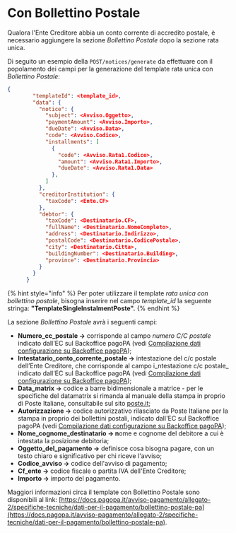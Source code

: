 # Con Bollettino Postale

Qualora l'Ente Creditore abbia un conto corrente di accredito postale, è necessario aggiungere la sezione _Bollettino Postale_ dopo la sezione rata unica.

Di seguito un esempio della `POST/notices/generate` da effettuare con il popolamento dei campi per la generazione del template rata unica con _Bollettino Postale_:

```json
{
        "templateId": <template_id>,
        "data": {
          "notice": {
            "subject": <Avviso.Oggetto>,
            "paymentAmount": <Avviso.Importo>,
            "dueDate": <Avviso.Data>,
            "code": <Avviso.Codice>,
            "installments": [
              {
                "code": <Avviso.Rata1.Codice>,
                "amount": <Avviso.Rata1.Importo>,
                "dueDate": <Avviso.Rata1.Data>
              },
            ]
          },
          "creditorInstitution": {
            "taxCode": <Ente.CF>
          },
          "debtor": {
            "taxCode": <Destinatario.CF>,
            "fullName": <Destinatario.NomeCompleto>,
            "address": <Destinatario.Indirizzo>,
            "postalCode": <Destinatario.CodicePostale>,
            "city": <Destinatario.Citta>,
            "buildingNumber": <Destinatario.Building>,
            "province": <Destinatario.Provincia>
          }
        }
      }
```

{% hint style="info" %}
Per poter utilizzare il template _rata unica con bollettino postale_, bisogna inserire nel campo _template\_id_ la seguente stringa: **"TemplateSingleInstalmentPoste".**
{% endhint %}

La sezione _Bollettino Postale_ avrà i seguenti campi:

* **Numero\_cc\_postale ->** corrisponde al campo _numero C/C postale_ indicato dall'EC sul Backoffice pagoPA (vedi [Compilazione dati configurazione su Backoffice pagoPA](../../compilazione-dati-configurazione-su-backoffice-pagopa.md));
* **Intestatario\_conto\_corrente\_postale ->** intestazione del c/c postale dell’Ente Creditore, che corrisponde al campo i_ntestazione c/c postale_ indicato dall'EC sul Backoffice pagoPA (vedi [Compilazione dati configurazione su Backoffice pagoPA](../../compilazione-dati-configurazione-su-backoffice-pagopa.md));
* **Data\_matrix ->** codice a barre bidimensionale a matrice - per le specifiche del datamatrix si rimanda al manuale della stampa in proprio di Poste Italiane, consultabile sul sito [poste.it](https://docs.pagopa.it/avviso-pagamento/allegato-2/specifiche-tecniche/dati-per-il-pagamento/www.poste.it);
* **Autorizzazione ->** codice autorizzativo rilasciato da Poste Italiane per la stampa in proprio dei bollettini postali, indicato dall'EC sul Backoffice pagoPA (vedi [Compilazione dati configurazione su Backoffice pagoPA](../../compilazione-dati-configurazione-su-backoffice-pagopa.md));
* **Nome\_cognome\_destinatario -> n**ome e cognome del debitore a cui è intestata la posizione debitoria;
* **Oggetto\_del\_pagamento ->** definisce cosa bisogna pagare, con un testo chiaro e significativo per chi riceve l'avviso;
* **Codice\_avviso ->** codice dell'avviso di pagamento;
* **Cf\_ente ->** codice fiscale o partita IVA dell'Ente Creditore;
* **Importo ->** importo del pagamento.

Maggiori informazioni circa il template con Bollettino Postale sono disponibili al link: [https://docs.pagopa.it/avviso-pagamento/allegato-2/specifiche-tecniche/dati-per-il-pagamento/bollettino-postale-pa](https://docs.pagopa.it/avviso-pagamento/allegato-2/specifiche-tecniche/dati-per-il-pagamento/bollettino-postale-pa).
